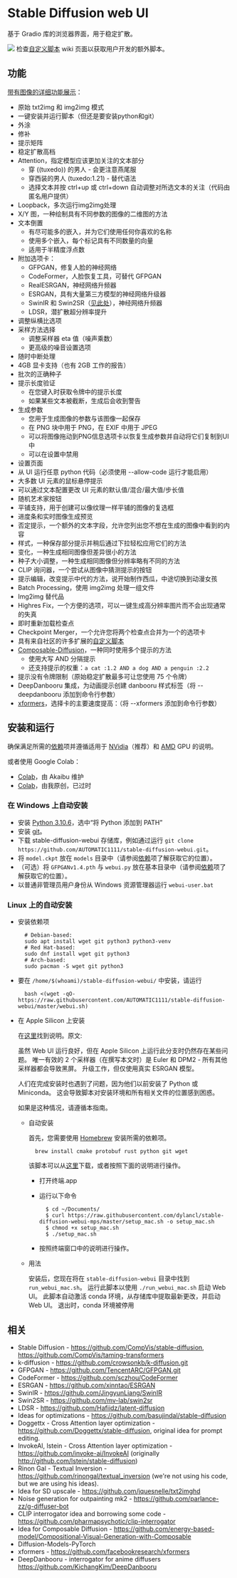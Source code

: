 # Stable Diffusion web UI
基于 Gradio 库的浏览器界面，用于稳定扩散。

![](./pic/txt2img_Screenshot.png)
检查[自定义脚本](https://github.com/AUTOMATIC1111/stable-diffusion-webui/wiki/Custom-Scripts) wiki 页面以获取用户开发的额外脚本。
## 功能
[带有图像的详细功能展示](https://github.com/AUTOMATIC1111/stable-diffusion-webui/wiki/Features)：

- 原始 txt2img 和 img2img 模式
- 一键安装并运行脚本（但还是要安装python和git）
- 外涂
- 修补
- 提示矩阵
- 稳定扩散高档
- Attention，指定模型应该更加关注的文本部分
	- 穿 ((tuxedo)) 的男人 - 会更注意燕尾服
	- 穿西装的男人 (tuxedo:1.21) - 替代语法
	- 选择文本并按 ctrl+up 或 ctrl+down 自动调整对所选文本的关注（代码由匿名用户提供）
- Loopback，多次运行img2img处理
- X/Y 图，一种绘制具有不同参数的图像的二维图的方法
- 文本倒置
	- 有尽可能多的嵌入，并为它们使用任何你喜欢的名称
	- 使用多个嵌入，每个标记具有不同数量的向量
	- 适用于半精度浮点数
- 附加选项卡：
	- GFPGAN，修复人脸的神经网络
	- CodeFormer，人脸恢复工具，可替代 GFPGAN
	- RealESRGAN，神经网络升频器
	- ESRGAN，具有大量第三方模型的神经网络升级器
	- SwinIR 和 Swin2SR（[见此处](https://github.com/AUTOMATIC1111/stable-diffusion-webui/pull/2092)），神经网络升频器
	- LDSR，潜扩散超分辨率提升
- 调整纵横比选项
- 采样方法选择
	- 调整采样器 eta 值（噪声乘数）
	- 更高级的噪音设置选项
- 随时中断处理
- 4GB 显卡支持（也有 2GB 工作的报告）
- 批次的正确种子
- 提示长度验证
	- 在您键入时获取令牌中的提示长度
	- 如果某些文本被截断，生成后会收到警告
- 生成参数
	- 您用于生成图像的参数与该图像一起保存
	- 在 PNG 块中用于 PNG，在 EXIF 中用于 JPEG
	- 可以将图像拖动到PNG信息选项卡以恢复生成参数并自动将它们复制到UI中
	- 可以在设置中禁用
- 设置页面
- 从 UI 运行任意 python 代码（必须使用 --allow-code 运行才能启用）
- 大多数 UI 元素的鼠标悬停提示
- 可以通过文本配置更改 UI 元素的默认值/混合/最大值/步长值
- 随机艺术家按钮
- 平铺支持，用于创建可以像纹理一样平铺的图像的复选框
- 进度条和实时图像生成预览
- 否定提示，一个额外的文本字段，允许您列出您不想在生成的图像中看到的内容
- 样式，一种保存部分提示并稍后通过下拉轻松应用它们的方法
- 变化，一种生成相同图像但差异很小的方法
- 种子大小调整，一种生成相同图像但分辨率略有不同的方法
- CLIP 询问器，一个尝试从图像中猜测提示的按钮
- 提示编辑，改变提示中代的方法，说开始制作西瓜，中途切换到动漫女孩
- Batch Processing，使用 img2img 处理一组文件
- Img2img 替代品
- Highres Fix，一个方便的选项，可以一键生成高分辨率图片而不会出现通常的失真
- 即时重新加载检查点
- Checkpoint Merger，一个允许您将两个检查点合并为一个的选项卡
- 具有来自社区的许多扩展的[自定义脚本](https://github.com/AUTOMATIC1111/stable-diffusion-webui/wiki/Custom-Scripts)
- [Composable-Diffusion](https://energy-based-model.github.io/Compositional-Visual-Generation-with-Composable-Diffusion-Models/)，一种同时使用多个提示的方法
	- 使用大写 AND 分隔提示
	- 还支持提示的权重：`a cat :1.2 AND a dog AND a penguin :2.2`
- 提示没有令牌限制（原始稳定扩散最多可让您使用 75 个令牌）
- DeepDanbooru 集成，为动画提示创建 danbooru 样式标签（将 --deepdanbooru 添加到命令行参数）
- [xformers](https://github.com/AUTOMATIC1111/stable-diffusion-webui/wiki/Xformers)，选择卡的主要速度提高：（将 --xformers 添加到命令行参数）

## 安装和运行
确保满足所需的[依赖](https://github.com/AUTOMATIC1111/stable-diffusion-webui/wiki/Dependencies)项并遵循适用于 [NVidia](https://github.com/AUTOMATIC1111/stable-diffusion-webui/wiki/Install-and-Run-on-NVidia-GPUs)（推荐）和 [AMD](https://github.com/AUTOMATIC1111/stable-diffusion-webui/wiki/Install-and-Run-on-AMD-GPUs) GPU 的说明。

或者使用 Google Colab：

- [Colab](https://colab.research.google.com/drive/1kw3egmSn-KgWsikYvOMjJkVDsPLjEMzl)，由 Akaibu 维护
- [Colab](https://colab.research.google.com/drive/1Iy-xW9t1-OQWhb0hNxueGij8phCyluOh)，由我原创，已过时

### 在 Windows 上自动安装
- 安装 [Python 3.10.6](https://www.python.org/downloads/windows/)，选中“将 Python 添加到 PATH”
- 安装 [git](https://git-scm.com/download/win)。
- 下载 stable-diffusion-webui 存储库，例如通过运行 `git clone https://github.com/AUTOMATIC1111/stable-diffusion-webui.git`。
- 将 `model.ckpt` 放在 `models` 目录中（请参阅[依赖](https://github.com/AUTOMATIC1111/stable-diffusion-webui/wiki/Dependencies)项了解获取它的位置）。
- （可选）将 `GFPGANv1.4.pth` 与 `webui.py` 放在基本目录中（请参阅[依赖](https://github.com/AUTOMATIC1111/stable-diffusion-webui/wiki/Dependencies)项了解获取它的位置）。
- 以普通非管理员用户身份从 Windows 资源管理器运行 `webui-user.bat`

### Linux 上的自动安装
- 安装依赖项

		# Debian-based:
		sudo apt install wget git python3 python3-venv
		# Red Hat-based:
		sudo dnf install wget git python3
		# Arch-based:
		sudo pacman -S wget git python3
- 要在 `/home/$(whoami)/stable-diffusion-webui/` 中安装，请运行

		bash <(wget -qO- https://raw.githubusercontent.com/AUTOMATIC1111/stable-diffusion-webui/master/webui.sh)
- 在 Apple Silicon 上安装

	在[这里](https://github.com/AUTOMATIC1111/stable-diffusion-webui/wiki/Installation-on-Apple-Silicon)找到说明。原文:
	
	虽然 Web UI 运行良好，但在 Apple Silicon 上运行此分支时仍然存在某些问题。 唯一有效的 2 个采样器（在撰写本文时）是 Euler 和 DPM2 - 所有其他采样器都会导致黑屏。 升级工作，但仅使用真实 ESRGAN 模型。

	人们在完成安装时也遇到了问题，因为他们以前安装了 Python 或 Miniconda。 这会导致脚本对安装环境和所有相关文件的位置感到困惑。

	如果是这种情况，请遵循本指南。
	
	- 自动安装

		首先，您需要使用 [Homebrew](https://brew.sh/) 安装所需的依赖项。

			brew install cmake protobuf rust python git wget

		该脚本可以从[这里](https://github.com/dylancl/stable-diffusion-webui-mps/blob/master/setup_mac.sh)下载，或者按照下面的说明进行操作。

		- 打开终端.app
		- 运行以下命令

				$ cd ~/Documents/
				$ curl https://raw.githubusercontent.com/dylancl/stable-diffusion-webui-mps/master/setup_mac.sh -o setup_mac.sh
				$ chmod +x setup_mac.sh
				$ ./setup_mac.sh
		- 按照终端窗口中的说明进行操作。
	- 用法

		安装后，您现在将在 `stable-diffusion-webui` 目录中找到 `run_webui_mac.sh`。 运行此脚本以使用 `./run_webui_mac.sh` 启动 Web UI。 此脚本自动激活 conda 环境，从存储库中提取最新更改，并启动 Web UI。 退出时，conda 环境被停用	
	
	
	
## 相关
- Stable Diffusion - https://github.com/CompVis/stable-diffusion, https://github.com/CompVis/taming-transformers
- k-diffusion - https://github.com/crowsonkb/k-diffusion.git
- GFPGAN - https://github.com/TencentARC/GFPGAN.git
- CodeFormer - https://github.com/sczhou/CodeFormer
- ESRGAN - https://github.com/xinntao/ESRGAN
- SwinIR - https://github.com/JingyunLiang/SwinIR
- Swin2SR - https://github.com/mv-lab/swin2sr
- LDSR - https://github.com/Hafiidz/latent-diffusion
- Ideas for optimizations - https://github.com/basujindal/stable-diffusion
- Doggettx - Cross Attention layer optimization - https://github.com/Doggettx/stable-diffusion, original idea for prompt editing.
- InvokeAI, lstein - Cross Attention layer optimization - https://github.com/invoke-ai/InvokeAI (originally http://github.com/lstein/stable-diffusion)
- Rinon Gal - Textual Inversion - https://github.com/rinongal/textual_inversion (we're not using his code, but we are using his ideas).
- Idea for SD upscale - https://github.com/jquesnelle/txt2imghd
- Noise generation for outpainting mk2 - https://github.com/parlance-zz/g-diffuser-bot
- CLIP interrogator idea and borrowing some code - https://github.com/pharmapsychotic/clip-interrogator
- Idea for Composable Diffusion - https://github.com/energy-based-model/Compositional-Visual-Generation-with-Composable
- Diffusion-Models-PyTorch
- xformers - https://github.com/facebookresearch/xformers
- DeepDanbooru - interrogator for anime diffusers https://github.com/KichangKim/DeepDanbooru

 